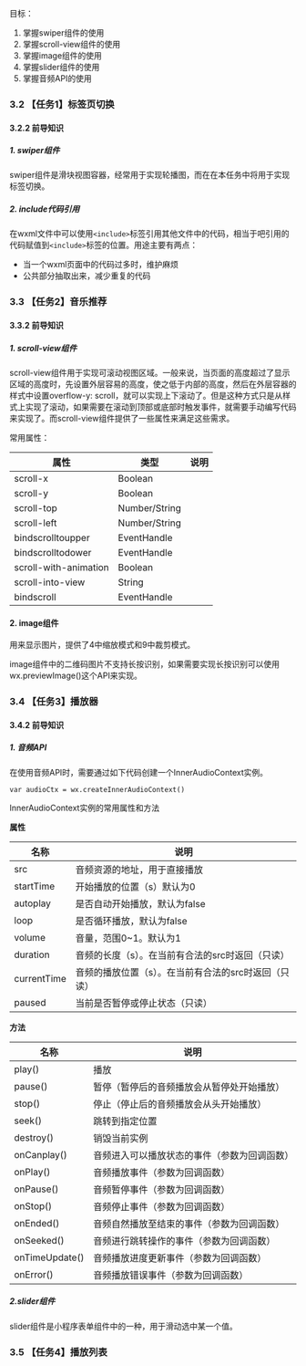 目标：

1. 掌握swiper组件的使用
2. 掌握scroll-view组件的使用
3. 掌握image组件的使用
4. 掌握slider组件的使用
5. 掌握音频API的使用

### 3.2 【任务1】标签页切换

#### 3.2.2 前导知识

##### 1. swiper组件

swiper组件是滑块视图容器，经常用于实现轮播图，而在在本任务中将用于实现标签切换。

##### 2. include代码引用

在wxml文件中可以使用`<include>`标签引用其他文件中的代码，相当于吧引用的代码赋值到`<include>`标签的位置。用途主要有两点：

- 当一个wxml页面中的代码过多时，维护麻烦
- 公共部分抽取出来，减少重复的代码

### 3.3 【任务2】音乐推荐

#### 3.3.2 前导知识

##### 1. scroll-view组件

scroll-view组件用于实现可滚动视图区域。一般来说，当页面的高度超过了显示区域的高度时，先设置外层容易的高度，使之低于内部的高度，然后在外层容器的样式中设置overflow-y: scroll，就可以实现上下滚动了。但是这种方式只是从样式上实现了滚动，如果需要在滚动到顶部或底部时触发事件，就需要手动编写代码来实现了。而scroll-view组件提供了一些属性来满足这些需求。

常用属性：

| 属性                  | 类型          | 说明 |
| --------------------- | ------------- | ---- |
| scroll-x              | Boolean       |      |
| scroll-y              | Boolean       |      |
| scroll-top            | Number/String |      |
| scroll-left           | Number/String |      |
| bindscrolltoupper     | EventHandle   |      |
| bindscrolltodower     | EventHandle   |      |
| scroll-with-animation | Boolean       |      |
| scroll-into-view      | String        |      |
| bindscroll            | EventHandle   |      |

#### 2. image组件

用来显示图片，提供了4中缩放模式和9中裁剪模式。

image组件中的二维码图片不支持长按识别，如果需要实现长按识别可以使用wx.previewImage()这个API来实现。

### 3.4 【任务3】播放器

#### 3.4.2 前导知识

##### 1. 音频API

在使用音频API时，需要通过如下代码创建一个InnerAudioContext实例。

`var audioCtx = wx.createInnerAudioContext()`

InnerAudioContext实例的常用属性和方法

**属性**

| 名称        | 说明                                                 |
| ----------- | ---------------------------------------------------- |
| src         | 音频资源的地址，用于直接播放                         |
| startTime   | 开始播放的位置（s）默认为0                           |
| autoplay    | 是否自动开始播放，默认为false                        |
| loop        | 是否循环播放，默认为false                            |
| volume      | 音量，范围0~1。默认为1                               |
| duration    | 音频的长度（s）。在当前有合法的src时返回（只读）     |
| currentTime | 音频的播放位置（s）。在当前有合法的src时返回（只读） |
| paused      | 当前是否暂停或停止状态（只读）                       |

**方法**

| 名称           | 说明                                         |
| -------------- | -------------------------------------------- |
| play()         | 播放                                         |
| pause()        | 暂停（暂停后的音频播放会从暂停处开始播放）   |
| stop()         | 停止（停止后的音频播放会从头开始播放）       |
| seek()         | 跳转到指定位置                               |
| destroy()      | 销毁当前实例                                 |
| onCanplay()    | 音频进入可以播放状态的事件（参数为回调函数） |
| onPlay()       | 音频播放事件（参数为回调函数）               |
| onPause()      | 音频暂停事件（参数为回调函数）               |
| onStop()       | 音频停止事件（参数为回调函数）               |
| onEnded()      | 音频自然播放至结束的事件（参数为回调函数）   |
| onSeeked()     | 音频进行跳转操作的事件（参数为回调函数）     |
| onTimeUpdate() | 音频播放进度更新事件（参数为回调函数）       |
| onError()      | 音频播放错误事件（参数为回调函数）           |

##### 2.slider组件

slider组件是小程序表单组件中的一种，用于滑动选中某一个值。

### 3.5 【任务4】播放列表